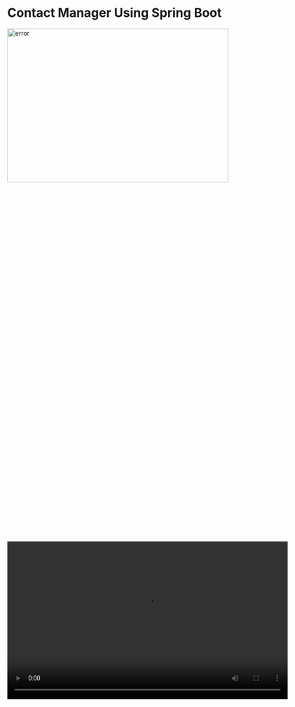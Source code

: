 <h1>Contact Manager Using Spring Boot</h1>
<img width="100%" height="30%" src="Contact Manager Application Using Spring Boot.gif" alt="error" />
<video width="640" height="360" controls>
  <source src="https://res.cloudinary.com/drs6k9iif/video/upload/v1725301024/xlmioo8bqlebwutnwuil.mp4" type="video/mp4">
  Your browser does not support the video tag.
</video>
